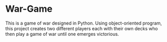 # War-Game

This is a game of war designed in Python. Using object-oriented program, this project creates two different players each with their own decks who then play a game of war until one emerges victorious.
